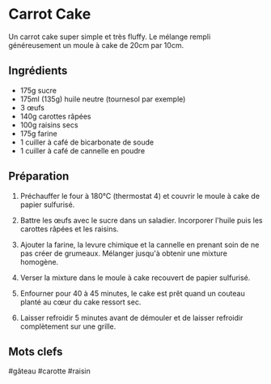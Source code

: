 Carrot Cake
===========

Un carrot cake super simple et très fluffy. Le mélange rempli
généreusement un moule à cake de 20cm par 10cm.

Ingrédients
-----------

* 175g sucre
* 175ml (135g) huile neutre (tournesol par exemple)
* 3 œufs
* 140g carottes râpées
* 100g raisins secs
* 175g farine
* 1 cuiller à café de bicarbonate de soude
* 1 cuiller à café de cannelle en poudre

Préparation
-----------

1. Préchauffer le four à 180°C (thermostat 4) et couvrir
   le moule à cake de papier sulfurisé.

2. Battre les œufs avec le sucre dans un saladier.
   Incorporer l'huile puis les carottes râpées et
   les raisins.

3. Ajouter la farine, la levure chimique et la cannelle
   en prenant soin de ne pas créer de grumeaux. Mélanger
   jusqu'à obtenir une mixture homogène.

4. Verser la mixture dans le moule à cake recouvert de papier
   sulfurisé.

5. Enfourner pour 40 à 45 minutes, le cake est prêt quand un
   couteau planté au cœur du cake ressort sec.

6. Laisser refroidir 5 minutes avant de démouler et de laisser
   refroidir complètement sur une grille.

Mots clefs
----------

#gâteau
#carotte
#raisin
